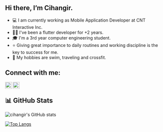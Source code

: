 ## Hi there, I’m Cihangir. 

- 💻 I am currently working as Mobile Application Developer at CNT Interactive Inc.
- 👨‍💻 I've been a flutter developer for +2 years.
- 🎓 I'm a 3rd year computer engineering student.
- ⭐ Giving great importance to daily routines and working discipline is the key to success for me.
- 💪 My hobbies are swim, traveling and crossfit.


## Connect with me:
[<img align = "left" alt="emirhansern | Instagram" width = "22px" src = "https://cdn.jsdelivr.net/npm/simple-icons@v3/icons/instagram.svg" />][instagram]

[<img align = "left" alt="emirhansern | Linkedin" width = "22px" src = "https://cdn.jsdelivr.net/npm/simple-icons@v3/icons/linkedin.svg" />][linkedin]
<br />

[instagram]: https://www.instagram.com/cihangirtuncerr
[linkedin]: https://www.linkedin.com/in/cihangir-tuncer-b4b3311b0

## 📊 GitHub Stats 
![cihangir's GitHub stats](https://github-readme-stats.vercel.app/api?username=cihangirtuncer&hide=contribs,prs&show_icons=true&theme=dark)

[![Top Langs](https://github-readme-stats.vercel.app/api/top-langs/?username=cihangirtuncer&layout=compact&show_icons=true&theme=dark)](https://github.com/cihangirtuncer/github-readme-stats)

